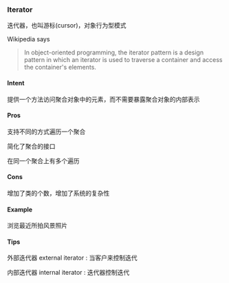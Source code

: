 ### Iterator

迭代器，也叫游标(cursor)，对象行为型模式 

Wikipedia says

> In object-oriented programming, the iterator pattern is a design pattern in which an iterator is 
> used to traverse a container and access the container's elements.

#### Intent

提供一个方法访问聚合对象中的元素，而不需要暴露聚合对象的内部表示

#### Pros

支持不同的方式遍历一个聚合

简化了聚合的接口

在同一个聚合上有多个遍历

#### Cons

增加了类的个数，增加了系统的复杂性

#### Example


浏览最近所拍风景照片

#### Tips

外部迭代器 external iterator : 当客户来控制迭代

内部迭代器 internal iterator : 迭代器控制迭代

